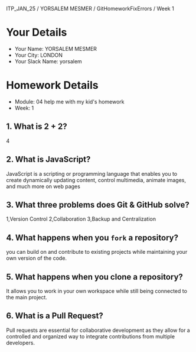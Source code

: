 ITP_JAN_25 / YORSALEM MESMER / GitHomeworkFixErrors / Week 1

# Your Details

- Your Name: YORSALEM MESMER
- Your City: LONDON
- Your Slack Name: yorsalem

# Homework Details

- Module: 04 help me with my kid's homework
- Week: 1


## 1. What is 2 + 2?

4

## 2. What is JavaScript?

  JavaScript is a scripting or programming language that enables you to create dynamically updating content, control multimedia, animate images, and much more on web pages

## 3. What three problems does Git & GitHub solve?

   1,Version Control
   2,Collaboration
   3,Backup and Centralization

## 4. What happens when you `fork` a repository?

   you can build on and contribute to existing projects while maintaining your own version of the code.

## 5. What happens when you clone a repository?

   It allows you to work in your own workspace while still being connected to the main project.

## 6. What is a Pull Request?

   Pull requests are essential for collaborative development as they allow for a controlled and organized way to integrate contributions from multiple developers.
